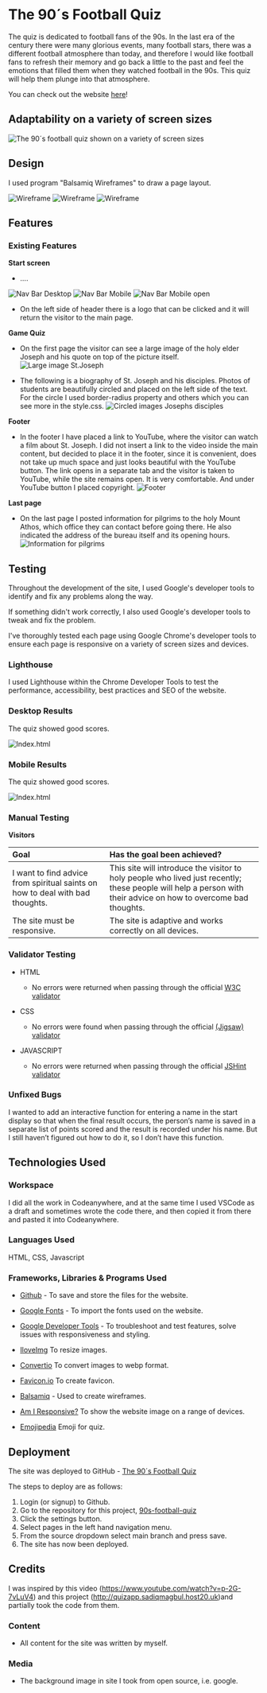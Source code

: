 # The 90´s Football Quiz

The quiz is dedicated to football fans of the 90s. In the last era of the century there were many glorious events, many football stars, there was a different football atmosphere than today, and therefore I would like football fans to refresh their memory and go back a little to the past and feel the emotions that filled them when they watched football in the 90s. This quiz will help them plunge into that atmosphere.

You can check out the website [here](https://askeran17.github.io/90s-football-quiz/)!

## Adaptability on a variety of screen sizes

![The 90´s football quiz shown on a variety of screen sizes](assets/images/adaptive-size.png)

## Design
I used program "Balsamiq Wireframes" to draw a page layout.

![Wireframe](assets/images/wireframe-start-screen.png)
![Wireframe](assets/images/wireframe-questions-list.png)
![Wireframe](assets/images/wireframe-final-result.png)

## Features

### Existing Features

__Start screen__

- ....

![Nav Bar Desktop](assets/images/nav-menu-desktop.png)
![Nav Bar Mobile](assets/images/nav-menu-mobile.png)
![Nav Bar Mobile open](assets/images/nav-menu-mobile-click.png)

- On the left side of header there is a logo that can be clicked and it will return the visitor to the main page.

__Game Quiz__

- On the first page the visitor can see a large image of the holy elder Joseph and his quote on top of the picture itself.
![Large image St.Joseph](assets/images/large-image-st-joseph.png)

- The following is a biography of St. Joseph and his disciples. Photos of students are beautifully circled and placed on the left side of the text. For the circle I used border-radius property and others which you can see more in the style.css.
![Circled images Josephs disciples](assets/images/disciples-image-radius.png)

__Footer__

- In the footer I have placed a link to YouTube, where the visitor can watch a film about St. Joseph. I did not insert a link to the video inside the main content, but decided to place it in the footer, since it is convenient, does not take up much space and just looks beautiful with the YouTube button. The link opens in a separate tab and the visitor is taken to YouTube, while the site remains open. It is very comfortable. And under YouTube button I placed copyright.
![Footer](assets/images/footer.png)

__Last page__

- On the last page I posted information for pilgrims to the holy Mount Athos, which office they can contact before going there. He also indicated the address of the bureau itself and its opening hours.
![Information for pilgrims](assets/images/information-page.png)


## Testing

Throughout the development of the site, I used Google's developer tools to identify and fix any problems along the way.

If something didn't work correctly, I also used Google's developer tools to tweak and fix the problem.

I've thoroughly tested each page using Google Chrome's developer tools to ensure each page is responsive on a variety of screen sizes and devices.

### Lighthouse

I used Lighthouse within the Chrome Developer Tools to test the performance, accessibility, best practices and SEO of the website.

### Desktop Results

The quiz showed good scores.

![Index.html](assets/images/desktop-index.png)

### Mobile Results

The quiz showed good scores.

![Index.html](assets/images/mobile-index.png)

### Manual Testing

__Visitors__

| Goal | Has the goal been achieved? |
| :--- | :--- |
| I want to find advice from spiritual saints on how to deal with bad thoughts. | This site will introduce the visitor to holy people who lived just recently; these people will help a person with their advice on how to overcome bad thoughts.
| The site must be responsive. | The site is adaptive and works correctly on all devices.

### Validator Testing 

- HTML
  - No errors were returned when passing through the official [W3C validator](https://validator.w3.org/nu/?doc=https%3A%2F%2Faskeran17.github.io%2F90s-football-quiz%2F)
- CSS
  - No errors were found when passing through the official [(Jigsaw) validator](http://jigsaw.w3.org/css-validator/validator?lang=en&profile=css3svg&uri=https%3A%2F%2Faskeran17.github.io%2F90s-football-quiz%2F&usermedium=all&vextwarning=&warning=1)

- JAVASCRIPT
  - No errors were returned when passing through the official [JSHint validator](https://jshint.com/)

### Unfixed Bugs

I wanted to add an interactive function for entering a name in the start display so that when the final result occurs, the person’s name is saved in a separate list of points scored and the result is recorded under his name. But I still haven’t figured out how to do it, so I don’t have this function.

  ## Technologies Used

### Workspace

I did all the work in Codeanywhere, and at the same time I used VSCode as a draft and sometimes wrote the code there, and then copied it from there and pasted it into Codeanywhere.

### Languages Used

HTML, CSS, Javascript

### Frameworks, Libraries & Programs Used

* [Github](https://github.com/) - To save and store the files for the website.

* [Google Fonts](https://fonts.google.com/) - To import the fonts used on the website.

* [Google Developer Tools](https://developers.google.com/web/tools) - To troubleshoot and test features, solve issues with responsiveness and styling.

* [IloveImg](https://www.iloveimg.com/) To resize images.

* [Convertio](https://convertio.co/) To convert images to webp format.

* [Favicon.io](https://favicon.io/) To create favicon.

* [Balsamiq](https://balsamiq.com/) - Used to create wireframes.

* [Am I Responsive?](http://ami.responsivedesign.is/) To show the website image on a range of devices.

* [Emojipedia](https://emojipedia.org/) Emoji for quiz.


## Deployment

The site was deployed to GitHub - [The 90´s Football Quiz](https://askeran17.github.io/90s-football-quiz/)

The steps to deploy are as follows:

1. Login (or signup) to Github.
2. Go to the repository for this project, [90s-football-quiz](https://github.com/Askeran17/90s-football-quiz.git)
3. Click the settings button.
4. Select pages in the left hand navigation menu.
5. From the source dropdown select main branch and press save.
6. The site has now been deployed.

## Credits 

I was inspired by this video (https://www.youtube.com/watch?v=p-2G-7vLuV4) and this project (http://quizapp.sadiqmagbul.host20.uk)and partially took the code from them.

### Content 

- All content for the site was written by myself.

### Media

- The background image in site I took from open source, i.e. google.
